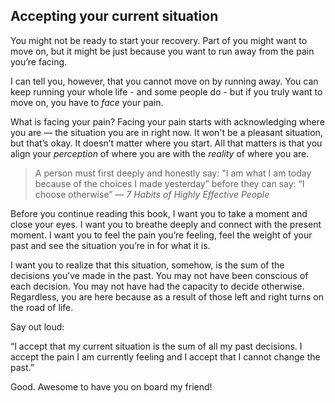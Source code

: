 
## Accepting your current situation

You might not be ready to start your recovery. Part of you might want to move on, but it might be just because you want to run away from the pain you’re facing. 

I can tell you, however, that you cannot move on by running away. You can keep running your whole life - and some people do - but if you truly want to move on, you have to *face* your pain.

What is facing your pain? Facing your pain starts with acknowledging where you are — the situation you are in right now. It won't be a pleasant situation, but that’s okay. It doesn’t matter where you start. All that matters is that you align your *perception* of where you are with the *reality* of where you are.

> A person must first deeply and honestly say: "I am what I am today because of the choices I made yesterday” before they can say: “I choose otherwise”
> — _7 Habits of Highly Effective People_

Before you continue reading this book, I want you to take a moment and close your eyes. I want you to breathe deeply and connect with the present moment. I want you to feel the pain you’re feeling, feel the weight of your past and see the situation you’re in for what it is.

I want you to realize that this situation, somehow, is the sum of the decisions you’ve made in the past. You may not have been conscious of each decision. You may not have had the capacity to decide otherwise. Regardless, you are here because as a result of those left and right turns on the road of life.

Say out loud:

“I accept that my current situation is the sum of all my past decisions. I accept the pain I am currently feeling and I accept that I cannot change the past.”

Good. Awesome to have you on board my friend!